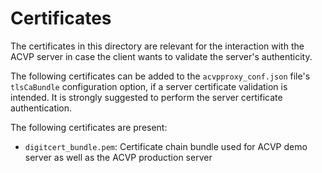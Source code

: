# Certificates

The certificates in this directory are relevant for the interaction with the
ACVP server in case the client wants to validate the server's authenticity.

The following certificates can be added to the `acvpproxy_conf.json` file's
`tlsCaBundle` configuration option, if a server certificate validation
is intended. It is strongly suggested to perform the server certificate
authentication.

The following certificates are present:

* `digitcert_bundle.pem`: Certificate chain bundle used for ACVP demo server
  as well as the ACVP production server
